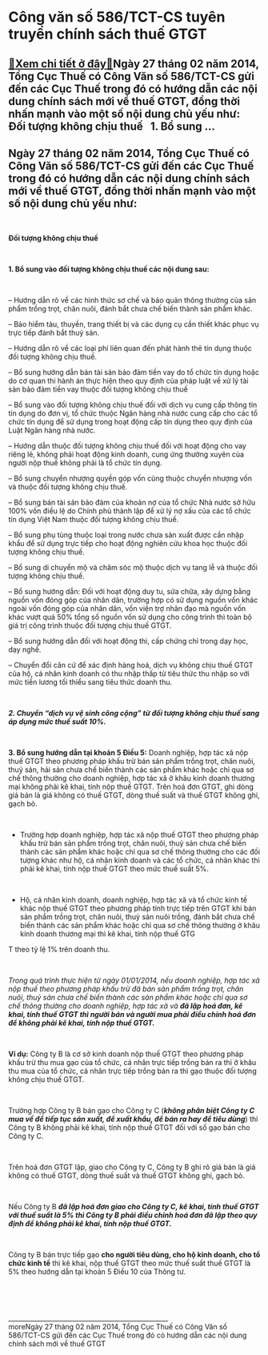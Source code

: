 Công văn số 586/TCT-CS tuyên truyền chính sách thuế GTGT
========================================================

[:gift:Xem chi tiết ở đây:gift:](https://hddtvn.com/cong-van-so-586-tct-cs-tuyen-truyen-chinh-sach-thue-gtgt/)Ngày 27 tháng 02 năm 2014, Tổng Cục Thuế có Công Văn số 586/TCT-CS gửi đến các Cục Thuế trong đó có hướng dẫn các nội dung chính sách mới về thuế GTGT, đồng thời nhấn mạnh vào một số nội dung chủ yếu như:   Đối tượng không chịu thuế   1. Bổ sung …
-------------------------------------------------------------------------------------------------------------------------------------------------------------------------------------------------------------------------------------------------------



Ngày 27 tháng 02 năm 2014, Tổng Cục Thuế có Công Văn số 586/TCT-CS gửi đến các Cục Thuế trong đó có hướng dẫn các nội dung chính sách mới về thuế GTGT, đồng thời nhấn mạnh vào một số nội dung chủ yếu như:
--------------------------------------------------------------------------------------------------------------------------------------------------------------------------------------------------------------


   

**Đối tượng không chịu thuế**  

   

**1. Bổ sung vào đối tượng không chịu thuế các nội dung sau:**  

   

– Hướng dẫn rõ về các hình thức sơ chế và bảo quản thông thường của sản phẩm trồng trọt, chăn nuôi, đánh bắt chưa chế biến thành sản phẩm khác.  

– Bảo hiểm tàu, thuyền, trang thiết bị và các dụng cụ cần thiết khác phục vụ trực tiếp đánh bắt thuỷ sản.  

– Hướng dẫn rõ về các loại phí liên quan đến phát hành thẻ tín dụng thuộc đối tượng không chịu thuế.  

– Bổ sung hướng dẫn bán tài sản bảo đảm tiền vay do tổ chức tín dụng hoặc do cơ quan thi hành án thực hiện theo quy định của pháp luật về xử lý tài sản bảo đảm tiền vay thuộc đối tượng không chịu thuế  

– Bổ sung vào đối tượng không chịu thuế đối với dịch vụ cung cấp thông tin tín dụng do đơn vị, tổ chức thuộc Ngân hàng nhà nước cung cấp cho các tổ chức tín dụng để sử dụng trong hoạt động cấp tín dụng theo quy định của Luật Ngân hàng nhà nước.  

– Hướng dẫn thuộc đối tượng không chịu thuế đối với hoạt động cho vay riêng lẻ, không phải hoạt động kinh doanh, cung ứng thường xuyên của người nộp thuế không phải là tổ chức tín dụng.  

– Bổ sung chuyển nhượng quyền góp vốn cũng thuộc chuyển nhượng vốn và thuộc đối tượng không chịu thuế.  

– Bổ sung bán tài sản bảo đảm của khoản nợ của tổ chức Nhà nước sở hữu 100% vốn điều lệ do Chính phủ thành lập để xử lý nợ xấu của các tổ chức tín dụng Việt Nam thuộc đối tượng không chịu thuế.  

– Bổ sung phụ tùng thuộc loại trong nước chưa sản xuất được cần nhập khẩu để sử dụng trực tiếp cho hoạt động nghiên cứu khoa học thuộc đối tượng không chịu thuế.  

– Bổ sung di chuyển mộ và chăm sóc mộ thuộc dịch vụ tang lễ và thuộc đối tượng không chịu thuế.  

– Bổ sung hướng dẫn: Đối với hoạt động duy tu, sửa chữa, xây dựng bằng nguồn vốn đóng góp của nhân dân, trường hợp có sử dụng nguồn vốn khác ngoài vốn đóng góp của nhân dân, vốn viện trợ nhân đạo mà nguồn vốn khác vượt quá 50% tổng số nguồn vốn sử dụng cho công trình thì toàn bộ giá trị công trình thuộc đối tượng chịu thuế GTGT.  

– Bổ sung hướng dẫn đối với hoạt động thi, cấp chứng chỉ trong dạy học, dạy nghề.  

– Chuyển đổi căn cứ để xác định hàng hoá, dịch vụ không chịu thuế GTGT của hộ, cá nhân kinh doanh có thu nhập thấp từ tiêu thức thu nhập so với mức tiền lương tối thiểu sang tiêu thức doanh thu.  

   

***2. Chuyển “dịch vụ vệ sinh công cộng” từ đối tượng không chịu thuế sang áp dụng mức thuế suất 10%.***  

   

**3. Bổ sung hướng dẫn tại khoản 5 Điều 5:** Doanh nghiệp, hợp tác xã nộp thuế GTGT theo phương pháp khấu trừ bán sản phẩm trồng trọt, chăn nuôi, thuỷ sản, hải sản chưa chế biến thành các sản phẩm khác hoặc chỉ qua sơ chế thông thường cho doanh nghiệp, hợp tác xã ở khâu kinh doanh thương mại không phải kê khai, tính nộp thuế GTGT. Trên hoá đơn GTGT, ghi dòng giá bán là giá không có thuế GTGT, dòng thuế suất và thuế GTGT không ghi, gạch bỏ.  

   

+ Trường hợp doanh nghiệp, hợp tác xã nộp thuế GTGT theo phương pháp khấu trừ bán sản phẩm trồng trọt, chăn nuôi, thuỷ sản chưa chế biến thành các sản phẩm khác hoặc chỉ qua sơ chế thông thường cho các đối tượng khác như hộ, cá nhân kinh doanh và các tổ chức, cá nhân khác thì phải kê khai, tính nộp thuế GTGT theo mức thuế suất 5%.  

   

+ Hộ, cá nhân kinh doanh, doanh nghiệp, hợp tác xã và tổ chức kinh tế khác nộp thuế GTGT theo phương pháp tính trực tiếp trên GTGT khi bán sản phẩm trồng trọt, chăn nuôi, thuỷ sản nuôi trồng, đánh bắt chưa chế biến thành các sản phẩm khác hoặc chỉ qua sơ chế thông thường ở khâu kinh doanh thương mại thì kê khai, tính nộp thuế GTG  

T theo tỷ lệ 1% trên doanh thu.  

   

*Trong quá trình thực hiện từ ngày 01/01/2014, nếu doanh nghiệp, hợp tác xã nộp thuế theo phương pháp khấu trừ đã bán sản phẩm trồng trọt, chăn nuôi, thuỷ sản chưa chế biến thành các sản phẩm khác hoặc chỉ qua sơ chế thông thường cho doanh nghiệp, hợp tác xã và **đã lập hoá đơn, kê khai, tính thuế GTGT thì người bán và người mua phải điều chỉnh hoá đơn để không phải kê khai, tính nộp thuế GTGT.***  

   

**Ví dụ:** Công ty B là cơ sở kinh doanh nộp thuế GTGT theo phương pháp khấu trừ thu mua gạo của tổ chức, cá nhân trực tiếp trồng bán ra thì ở khâu thu mua của tổ chức, cá nhân trực tiếp trồng bán ra thì gạo thuộc đối tượng không chịu thuế GTGT.  

   

Trường hợp Công ty B bán gạo cho Công ty C (***không phân biệt Công ty C mua về để tiếp tục sản xuất, để xuất khẩu, để bán ra hay để tiêu dùng***) thì Công ty B không phải kê khai, tính nộp thuế GTGT đối với số gạo bán cho Công ty C.  

   

Trên hoá đơn GTGT lập, giao cho Công ty C, Công ty B ghi rõ giá bán là giá không có thuế GTGT, dòng thuế suất và thuế GTGT không ghi, gạch bỏ.  

   

Nếu Công ty B ***đã lập hoá đơn giao cho Công ty C, kê khai, tính thuế GTGT với thuế suất là 5% thì Công ty B phải điều chỉnh hoá đơn đã lập theo quy định để không phải kê khai, tính nộp thuế GTGT.***  

   

Công ty B bán trực tiếp gạo **cho người tiêu dùng, cho hộ kinh doanh, cho tổ chức kinh tế** thì kê khai, nộp thuế GTGT theo mức thuế suất thuế GTGT là 5% theo hướng dẫn tại khoản 5 Điều 10 của Thông tư.  

 


 



\_\_\_\_\_\_\_\_\_\_\_\_\_\_\_\_\_\_\_\_\_\_\_\_\_\_\_\_\_\_\_\_\_\_\_\_\_\_\_\_\_\_\_\_\_\_\_\_\_\_
   
moreNgày 27 tháng 02 năm 2014, Tổng Cục Thuế có Công Văn số 586/TCT-CS gửi đến các Cục Thuế trong đó có hướng dẫn các nội dung chính sách mới về thuế GTGT

